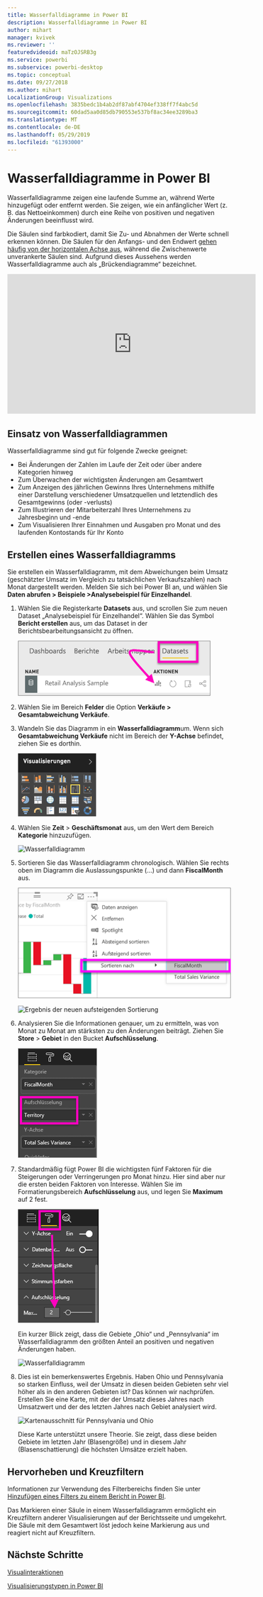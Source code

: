 ```yaml
---
title: Wasserfalldiagramme in Power BI
description: Wasserfalldiagramme in Power BI
author: mihart
manager: kvivek
ms.reviewer: ''
featuredvideoid: maTzOJSRB3g
ms.service: powerbi
ms.subservice: powerbi-desktop
ms.topic: conceptual
ms.date: 09/27/2018
ms.author: mihart
LocalizationGroup: Visualizations
ms.openlocfilehash: 3835bedc1b4ab2df87abf4704ef338ff7f4abc5d
ms.sourcegitcommit: 60dad5aa0d85db790553e537bf8ac34ee3289ba3
ms.translationtype: MT
ms.contentlocale: de-DE
ms.lasthandoff: 05/29/2019
ms.locfileid: "61393000"
---
```

# <a name="waterfall-charts-in-power-bi"></a>Wasserfalldiagramme in Power BI
Wasserfalldiagramme zeigen eine laufende Summe an, während Werte hinzugefügt oder entfernt werden. Sie zeigen, wie ein anfänglicher Wert (z. B. das Nettoeinkommen) durch eine Reihe von positiven und negativen Änderungen beeinflusst wird.

Die Säulen sind farbkodiert, damit Sie Zu- und Abnahmen der Werte schnell erkennen können. Die Säulen für den Anfangs- und den Endwert [gehen häufig von der horizontalen Achse aus](https://support.office.com/article/Create-a-waterfall-chart-in-Office-2016-for-Windows-8de1ece4-ff21-4d37-acd7-546f5527f185#BKMK_Float "gehen häufig von der horizontalen Achse aus"), während die Zwischenwerte unverankerte Säulen sind. Aufgrund dieses Aussehens werden Wasserfalldiagramme auch als „Brückendiagramme“ bezeichnet.

<iframe width="560" height="315" src="https://www.youtube.com/embed/qKRZPBnaUXM" frameborder="0" allow="autoplay; encrypted-media" allowfullscreen></iframe>

## <a name="when-to-use-a-waterfall-chart"></a>Einsatz von Wasserfalldiagrammen
Wasserfalldiagramme sind gut für folgende Zwecke geeignet:

* Bei Änderungen der Zahlen im Laufe der Zeit oder über andere Kategorien hinweg
* Zum Überwachen der wichtigsten Änderungen am Gesamtwert
* Zum Anzeigen des jährlichen Gewinns Ihres Unternehmens mithilfe einer Darstellung verschiedener Umsatzquellen und letztendlich des Gesamtgewinns (oder -verlusts)
* Zum Illustrieren der Mitarbeiterzahl Ihres Unternehmens zu Jahresbeginn und -ende
* Zum Visualisieren Ihrer Einnahmen und Ausgaben pro Monat und des laufenden Kontostands für Ihr Konto 

## <a name="create-a-waterfall-chart"></a>Erstellen eines Wasserfalldiagramms
Sie erstellen ein Wasserfalldiagramm, mit dem Abweichungen beim Umsatz (geschätzter Umsatz im Vergleich zu tatsächlichen Verkaufszahlen) nach Monat dargestellt werden. Melden Sie sich bei Power BI an, und wählen Sie **Daten abrufen \> Beispiele \>Analysebeispiel für Einzelhandel**. 

1. Wählen Sie die Registerkarte **Datasets** aus, und scrollen Sie zum neuen Dataset „Analysebeispiel für Einzelhandel“.  Wählen Sie das Symbol **Bericht erstellen** aus, um das Dataset in der Berichtsbearbeitungsansicht zu öffnen. 
   
    ![Hervorgehobene Registerkarte „Datasets“](media/power-bi-visualization-waterfall-charts/power-bi-waterfall-report.png)
2. Wählen Sie im Bereich **Felder** die Option **Verkäufe \> Gesamtabweichung Verkäufe**. 
3. Wandeln Sie das Diagramm in ein **Wasserfalldiagramm**um. Wenn sich **Gesamtabweichung Verkäufe** nicht im Bereich der **Y-Achse** befindet, ziehen Sie es dorthin.
   
    ![Visualisierungsvorlagen](media/power-bi-visualization-waterfall-charts/convertwaterfall.png)
4. Wählen Sie **Zeit** \> **Geschäftsmonat** aus, um den Wert dem Bereich **Kategorie** hinzuzufügen. 
   
    ![Wasserfalldiagramm](media/power-bi-visualization-waterfall-charts/power-bi-waterfall.png)
5. Sortieren Sie das Wasserfalldiagramm chronologisch. Wählen Sie rechts oben im Diagramm die Auslassungspunkte (...) und dann **FiscalMonth** aus.
   
    ![Auswählen von Sortieren nach > FiscalMonth](media/power-bi-visualization-waterfall-charts/power-bi-sort-by.png)
   
    ![Ergebnis der neuen aufsteigenden Sortierung](media/power-bi-visualization-waterfall-charts/power-bi-waterfall-sorted.png)
6. Analysieren Sie die Informationen genauer, um zu ermitteln, was von Monat zu Monat am stärksten zu den Änderungen beiträgt. Ziehen Sie **Store** > **Gebiet** in den Bucket **Aufschlüsselung**.
   
    ![Zeigt Store im Bucket „Aufschlüsselung“ an](media/power-bi-visualization-waterfall-charts/power-bi-waterfall-breakdown.png)
7. Standardmäßig fügt Power BI die wichtigsten fünf Faktoren für die Steigerungen oder Verringerungen pro Monat hinzu. Hier sind aber nur die ersten beiden Faktoren von Interesse.  Wählen Sie im Formatierungsbereich **Aufschlüsselung** aus, und legen Sie **Maximum** auf 2 fest.
   
    ![Formatierung > Aufschlüsselung](media/power-bi-visualization-waterfall-charts/power-bi-waterfall-breakdown-maximum.png)
   
    Ein kurzer Blick zeigt, dass die Gebiete „Ohio“ und „Pennsylvania“ im Wasserfalldiagramm den größten Anteil an positiven und negativen Änderungen haben. 
   
    ![Wasserfalldiagramm](media/power-bi-visualization-waterfall-charts/power-bi-waterfall-axis.png)
8. Dies ist ein bemerkenswertes Ergebnis. Haben Ohio und Pennsylvania so starken Einfluss, weil der Umsatz in diesen beiden Gebieten sehr viel höher als in den anderen Gebieten ist?  Das können wir nachprüfen. Erstellen Sie eine Karte, mit der der Umsatz dieses Jahres nach Umsatzwert und der des letzten Jahres nach Gebiet analysiert wird.  
   
    ![Kartenausschnitt für Pennsylvania und Ohio](media/power-bi-visualization-waterfall-charts/power-bi-map.png)
   
    Diese Karte unterstützt unsere Theorie.  Sie zeigt, dass diese beiden Gebiete im letzten Jahr (Blasengröße) und in diesem Jahr (Blasenschattierung) die höchsten Umsätze erzielt haben.

## <a name="highlighting-and-cross-filtering"></a>Hervorheben und Kreuzfiltern
Informationen zur Verwendung des Filterbereichs finden Sie unter [Hinzufügen eines Filters zu einem Bericht in Power BI](../power-bi-report-add-filter.md).

Das Markieren einer Säule in einem Wasserfalldiagramm ermöglicht ein Kreuzfiltern anderer Visualisierungen auf der Berichtsseite und umgekehrt. Die Säule mit dem Gesamtwert löst jedoch keine Markierung aus und reagiert nicht auf Kreuzfiltern.

## <a name="next-steps"></a>Nächste Schritte

[Visualinteraktionen](../service-reports-visual-interactions.md)

[Visualisierungstypen in Power BI](power-bi-visualization-types-for-reports-and-q-and-a.md)